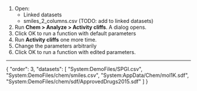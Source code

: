 1. Open:
   * Linked datasets
   * smiles_2_columns.csv (TODO: add to linked datasets)
2. Run **Chem > Analyze > Activity cliffs**. A dialog opens.
3. Click OK to run a function with default parameters
4. Run **Activity cliffs** one more time.
5. Change the parameters arbitrarily
6. Click OK to run a function with edited parameters.
---
{
  "order": 3,
  "datasets": [
    "System:DemoFiles/SPGI.csv",
    "System:DemoFiles/chem/smiles.csv",
    "System:AppData/Chem/mol1K.sdf",
    "System:DemoFiles/chem/sdf/ApprovedDrugs2015.sdf"
  ]
}
